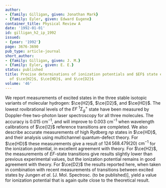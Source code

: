 ```yaml
---
author:
- {family: Gilligan, given: Jonathan Mark}
- {family: Eyler, given: Edward Eugene}
container_title: Physical Review A
date: '1992-01-01'
id: gilligan_h2_ip_1992
issued:
- {year: '1992'}
page: 3676-3690
pub_type: article-journal
short_author:
- {family: Gilligan, given: J. M.}
- {family: Eyler, given: E. E.}
status: published
title: Precise determinations of ionization potentials and $EF$ state energy levels
  of $\ce{H2}$, $\ce{HD}$, and $\ce{D2}$
volume: '46'
---
```

We report measurements of excited states in the three stable isotopic variants of molecular hydrogen: $\ce{H2}$, $\ce{D2}$, and $\ce{HD}$. The lowest rovibrational levels of the $\mathit{EF}~{}^{1}{\Sigma}_g^{+}$ state have been measured by Doppler-free two-photon laser spectroscopy for all three molecules. The accuracy is $0.015~\text{cm}^{-1}$, and will improve to $0.003~\text{cm}^{-1}$ when wavelength calibrations of $\ce{I2}$ reference transitions are completed. We also describe accurate measurements of high Rydberg $np$ states in $\ce{HD}$, and their analysis using multichannel quantum-defect theory. For $\ce{HD}$ these measurements give a result of $124\,568.479(20)~\text{cm}^{-1}$ for the ionization potential, in excellent agreement with theory. For $\ce{H2}$, the measurements of *EF*-state transitions give results slightly lower than previous experimental values, but the ionization potential remains in good agreement with theory. For $\ce{D2}$ the results reported here, when taken in combination with recent measurements of transitions between excited states by Jungen *et al*. \[J. Mol. Spectrosc. (to be published)\], yield a value for ionization potential that is again quite close to the theoretical result.
